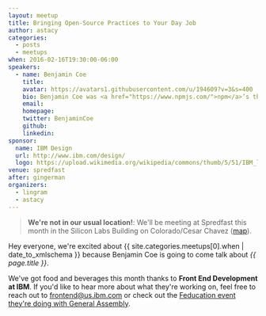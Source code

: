 ```yaml
---
layout: meetup
title: Bringing Open-Source Practices to Your Day Job
author: astacy
categories:
  - posts
  - meetups
when: 2016-02-16T19:30:00-06:00
speakers:
  - name: Benjamin Coe
    title:
    avatar: https://avatars1.githubusercontent.com/u/194609?v=3&s=400
    bio: Benjamin Coe was <a href="https://www.npmjs.com/">npm</a>’s third employee and currently leads <a href="https://www.npmjs.com/onsite">npm On-Site</a>, npm’s registry product for enterprises. Ben is a core contributor to <a href="https://www.npmjs.com/package/yargs">yargs</a>, <a href="https://github.com/NodeRedis/node_redis">node-redis</a>, and <a href="https://www.npmjs.com/package/nyc">nyc</a>; is passionate about open-source-software; and loves working to bring these best practices to the enterprise.
    email:
    homepage:
    twitter: BenjaminCoe
    github:
    linkedin:
sponsor:
  name: IBM Design
  url: http://www.ibm.com/design/
  logo: https://upload.wikimedia.org/wikipedia/commons/thumb/5/51/IBM_logo.svg/2000px-IBM_logo.svg.png
venue: spredfast
after: gingerman
organizers:
  - lingram
  - astacy
---
```


> **We're not in our usual location!**: We'll be meeting at Spredfast this month in the Silicon Labs Building on Colorado/Cesar Chavez (<a href="">[map](https://www.google.com/maps/place/200+W+Cesar+Chavez+St,+Austin,+TX+78701/@30.2642656,-97.7470567,18z/data=!3m1!4b1!4m2!3m1!1s0x8644b50602c5b57d:0x4c4d44de892b1d04)).

Hey everyone, we're excited about <x-date>{{ site.categories.meetups[0].when | date_to_xmlschema }}</x-date> because Benjamin Coe is going to come talk about _{{ page.title }}_.

We've got food and beverages this month thanks to **Front End Development at IBM**. If you'd like to hear more about what they're working on, feel free to reach out to frontend@us.ibm.com or check out the [Feducation event they're doing with General Assembly](https://generalassemb.ly/education/ga-fedibm-design-present-the-importance-of-a-pattern-library/austin/21730).
